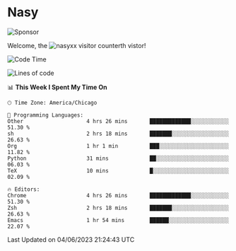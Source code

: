 # Nasy

<!--
<p align="center">
<img height="200" src="https://github-readme-stats.vercel.app/api?username=nasyxx&count_private=true&show_icons=true&theme=dracula&include_all_commits=true"/>
<img height="200" src="https://github-readme-stats.vercel.app/api/top-langs/?username=nasyxx&theme=dracula&hide=html,jupyter+notebook&count_private=true&show_icons=true"/>
</p>

  
----------------
-->

![Sponsor](https://img.shields.io/static/v1.svg?label=Sponsor&message=%E2%9D%A4&logo=GitHub&style=flat&color=pink)
 
Welcome, the ![nasyxx visitor counter](https://count.getloli.com/get/@nasyxx?theme=rule34)th vistor!
 
<!--START_SECTION:waka-->
![Code Time](http://img.shields.io/badge/Code%20Time-3%2C553%20hrs%2057%20mins-blue)

![Lines of code](https://img.shields.io/badge/From%20Hello%20World%20I%27ve%20Written-6.3%20million%20lines%20of%20code-blue)

📊 **This Week I Spent My Time On** 

```text
🕑︎ Time Zone: America/Chicago

💬 Programming Languages: 
Other                    4 hrs 26 mins       █████████████░░░░░░░░░░░░   51.30 % 
sh                       2 hrs 18 mins       ███████░░░░░░░░░░░░░░░░░░   26.63 % 
Org                      1 hr 1 min          ███░░░░░░░░░░░░░░░░░░░░░░   11.82 % 
Python                   31 mins             ██░░░░░░░░░░░░░░░░░░░░░░░   06.03 % 
TeX                      10 mins             █░░░░░░░░░░░░░░░░░░░░░░░░   02.09 % 

🔥 Editors: 
Chrome                   4 hrs 26 mins       █████████████░░░░░░░░░░░░   51.30 % 
Zsh                      2 hrs 18 mins       ███████░░░░░░░░░░░░░░░░░░   26.63 % 
Emacs                    1 hr 54 mins        ██████░░░░░░░░░░░░░░░░░░░   22.07 % 
```


 Last Updated on 04/06/2023 21:24:43 UTC
<!--END_SECTION:waka-->

<!-- ![visitors](https://visitor-badge.laobi.icu/badge?page_id=nasyxx.nasyxx) -->
